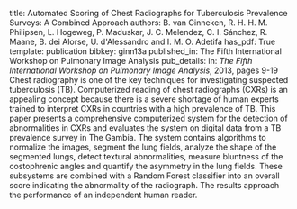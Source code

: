title: Automated Scoring of Chest Radiographs for Tuberculosis Prevalence Surveys: A Combined Approach
authors: B. van Ginneken, R. H. H. M. Philipsen, L. Hogeweg, P. Maduskar, J. C. Melendez, C. I. Sánchez, R. Maane, B. dei Alorse, U. d'Alessandro and I. M. O. Adetifa
has_pdf: True
template: publication
bibkey: ginn13a
published_in: The Fifth International Workshop on Pulmonary Image Analysis
pub_details: in: <i>The Fifth International Workshop on Pulmonary Image Analysis</i>, 2013, pages 9-19
Chest radiography is one of the key techniques for investigating suspected tuberculosis (TB). Computerized reading of chest radiographs (CXRs) is an appealing concept because there is a severe shortage of human experts trained to interpret CXRs in countries with a high prevalence of TB. This paper presents a comprehensive computerized system for the detection of abnormalities in CXRs and evaluates the system on digital data from a TB prevalence survey in The Gambia. The system contains algorithms to normalize the images, segment the lung fields, analyze the shape of the segmented lungs, detect textural abnormalities, measure bluntness of the costophrenic angles and quantify the asymmetry in the lung fields. These subsystems are combined with a Random Forest classifier into an overall score indicating the abnormality of the radiograph. The results approach the performance of an independent human reader.

